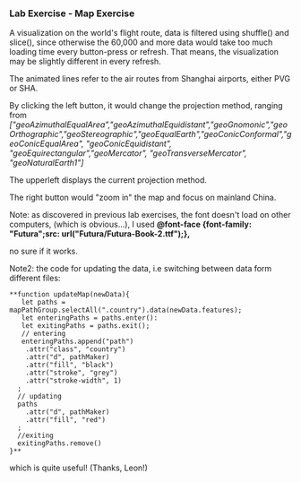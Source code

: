 ### Lab Exercise - Map Exercise

A visualization on the world's flight route, data is filtered using shuffle() and slice(), since otherwise the 60,000 and more data would take too much loading time every button-press or refresh.
That means, the visualization may be slightly different in every refresh.

The animated lines refer to the air routes from Shanghai airports, either PVG or SHA.

By clicking the left button, it would change the projection method, ranging from
    *["geoAzimuthalEqualArea","geoAzimuthalEquidistant","geoGnomonic","geoOrthographic","geoStereographic","geoEqualEarth","geoConicConformal","geoConicEqualArea", "geoConicEquidistant", "geoEquirectangular","geoMercator", "geoTransverseMercator", "geoNaturalEarth1"]*

The upperleft displays the current projection method.

The right button would "zoom in" the map and focus on mainland China.

Note: as discovered in previous lab exercises, the font doesn't load on other computers, (which is obvious...), I used
  **\@font-face {font-family: "Futura";src: url("Futura/Futura-Book-2.ttf");},**

no sure if it works.

Note2: the code for updating the data, i.e switching between data form different files:

    **function updateMap(newData){
       let paths = mapPathGroup.selectAll(".country").data(newData.features);
       let enteringPaths = paths.enter():
       let exitingPaths = paths.exit();
       // entering
       enteringPaths.append("path")
        .attr("class", "country")
        .attr("d", pathMaker)
        .attr("fill", "black")
        .attr("stroke", "grey")
        .attr("stroke-width", 1)
      ;
      // updating
      paths
        .attr("d", pathMaker)
        .attr("fill", "red")
      ;
      //exiting
      exitingPaths.remove()
    }**
which is quite useful! (Thanks, Leon!)
